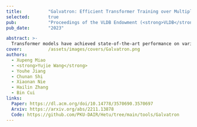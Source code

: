 ```yaml
---
title:          "Galvatron: Efficient Transformer Training over Multiple GPUs Using Automatic Parallelism"
selected:       true
pub:            "Proceedings of the VLDB Endowment (<strong>VLDB</strong>)"
pub_date:       "2023"

abstract: >-
  Transformer models have achieved state-of-the-art performance on various domains of applications and gradually becomes the foundations of the advanced large deep learning (DL) models. However, how to train these models over multiple GPUs efficiently is still challenging due to a large number of parallelism choices. Existing DL systems either rely on manual efforts to make distributed training plans or apply parallelism combinations within a very limited search space. In this approach, we propose Galvatron, a new system framework that incorporates multiple popular parallelism dimensions and automatically finds the most efficient hybrid parallelism strategy. To better explore such a rarely huge search space, we 1) involve a decision tree to make decomposition and pruning based on some reasonable intuitions, and then 2) design a dynamic programming search algorithm to generate the optimal plan. Evaluations on four representative Transformer workloads show that Galvatron could perform automatically distributed training with different GPU memory budgets. Among all evluated scenarios, Galvatron always achieves superior system throughput compared to previous work with limited parallelism.
cover:          /assets/images/covers/Galvatron.png
authors:
  - Xupeng Miao
  - <strong>Yujie Wang</strong>
  - Youhe Jiang
  - Chunan Shi
  - Xiaonan Nie
  - Hailin Zhang
  - Bin Cui
links:
  Paper: https://dl.acm.org/doi/10.14778/3570690.3570697
  Arxiv: https://arxiv.org/abs/2211.13878
  Code: https://github.com/PKU-DAIR/Hetu/tree/main/tools/Galvatron
---
```

